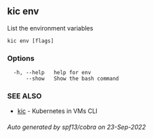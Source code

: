 ## kic env

List the environment variables

```
kic env [flags]
```

### Options

```
  -h, --help   help for env
      --show   Show the bash command
```

### SEE ALSO

* [kic](kic.md)	 - Kubernetes in VMs CLI

###### Auto generated by spf13/cobra on 23-Sep-2022
